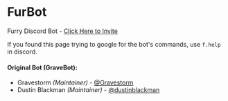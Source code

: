 # FurBot
Furry Discord Bot - [Click Here to Invite](https://discordapp.com/oauth2/authorize?&client_id=174176308396425217&scope=bot&permissions=268561430)

If you found this page trying to google for the bot's commands, use `f.help` in discord.

#### Original Bot (GraveBot):
- Gravestorm  *(Maintainer)* - [@Gravestorm](https://github.com/Gravestorm)
- Dustin Blackman *(Maintainer)* - [@dustinblackman](https://github.com/dustinblackman)
